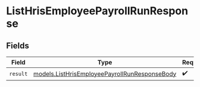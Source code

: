 # ListHrisEmployeePayrollRunResponse


## Fields

| Field                                                                                                | Type                                                                                                 | Required                                                                                             | Description                                                                                          |
| ---------------------------------------------------------------------------------------------------- | ---------------------------------------------------------------------------------------------------- | ---------------------------------------------------------------------------------------------------- | ---------------------------------------------------------------------------------------------------- |
| `result`                                                                                             | [models.ListHrisEmployeePayrollRunResponseBody](../models/listhrisemployeepayrollrunresponsebody.md) | :heavy_check_mark:                                                                                   | N/A                                                                                                  |